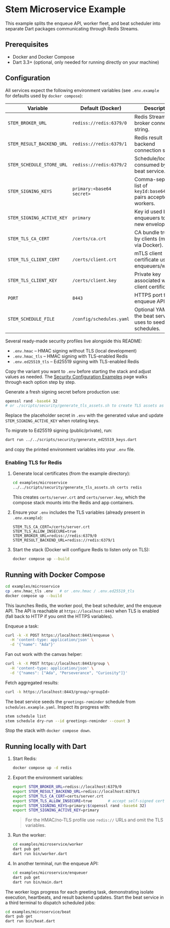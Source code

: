 # Stem Microservice Example

This example splits the enqueue API, worker fleet, and beat scheduler into separate Dart packages communicating through Redis Streams.

## Prerequisites

- Docker and Docker Compose
- Dart 3.3+ (optional, only needed for running directly on your machine)

## Configuration

All services expect the following environment variables (see `.env.example` for defaults used by `docker compose`):

| Variable | Default (Docker) | Description |
| --- | --- | --- |
| `STEM_BROKER_URL` | `rediss://redis:6379/0` | Redis Streams broker connection string. |
| `STEM_RESULT_BACKEND_URL` | `rediss://redis:6379/1` | Redis result backend connection string. |
| `STEM_SCHEDULE_STORE_URL` | `rediss://redis:6379/2` | Schedule/lock store consumed by the beat service. |
| `STEM_SIGNING_KEYS` | `primary:<base64 secret>` | Comma-separated list of `keyId:base64Secret` pairs accepted by workers. |
| `STEM_SIGNING_ACTIVE_KEY` | `primary` | Key id used by enqueuers to sign new envelopes. |
| `STEM_TLS_CA_CERT` | `/certs/ca.crt` | CA bundle trusted by clients (mounted via Docker). |
| `STEM_TLS_CLIENT_CERT` | `/certs/client.crt` | mTLS client certificate used by enqueuers/workers. |
| `STEM_TLS_CLIENT_KEY` | `/certs/client.key` | Private key associated with the client certificate. |
| `PORT` | `8443` | HTTPS port for the enqueue API. |
| `STEM_SCHEDULE_FILE` | `/config/schedules.yaml` | Optional YAML file the beat service uses to seed schedules. |

Several ready-made security profiles live alongside this README:

- `.env.hmac` – HMAC signing without TLS (local development)
- `.env.hmac_tls` – HMAC signing with TLS-enabled Redis
- `.env.ed25519_tls` – Ed25519 signing with TLS-enabled Redis

Copy the variant you want to `.env` before starting the stack and adjust values as needed. The [Security Configuration Examples](../../docs/process/security-examples.md) page walks through each option step by step.

Generate a fresh signing secret before production use:

```bash
openssl rand -base64 32
# or ./scripts/security/generate_tls_assets.sh to create TLS assets as well
```
Replace the placeholder secret in `.env` with the generated value and update `STEM_SIGNING_ACTIVE_KEY` when rotating keys.

To migrate to Ed25519 signing (public/private), run:

```bash
dart run ../../scripts/security/generate_ed25519_keys.dart
```

and copy the printed environment variables into your `.env` file.

### Enabling TLS for Redis

1. Generate local certificates (from the example directory):

   ```bash
   cd examples/microservice
   ../../scripts/security/generate_tls_assets.sh certs redis
   ```

   This creates `certs/server.crt` and `certs/server.key`, which the compose stack mounts into the Redis and app containers.

2. Ensure your `.env` includes the TLS variables (already present in `.env.example`):

   ```
   STEM_TLS_CA_CERT=/certs/server.crt
   STEM_TLS_ALLOW_INSECURE=true
   STEM_BROKER_URL=rediss://redis:6379/0
   STEM_RESULT_BACKEND_URL=rediss://redis:6379/1
   ```

3. Start the stack (Docker will configure Redis to listen only on TLS):

   ```bash
   docker compose up --build
   ```

## Running with Docker Compose

```bash
cd examples/microservice
cp .env.hmac_tls .env   # or .env.hmac / .env.ed25519_tls
docker compose up --build
```

This launches Redis, the worker pool, the beat scheduler, and the enqueue API. The API is reachable at `https://localhost:8443` when TLS is enabled (fall back to HTTP if you omit the HTTPS variables).

Enqueue a task:

```bash
curl -k -X POST https://localhost:8443/enqueue \
  -H 'content-type: application/json' \
  -d '{"name": "Ada"}'
```

Fan out work with the canvas helper:

```bash
curl -k -X POST https://localhost:8443/group \
  -H 'content-type: application/json' \
  -d '{"names": ["Ada", "Perseverance", "Curiosity"]}'
```

Fetch aggregated results:

```bash
curl -k https://localhost:8443/group/<groupId>
```

The beat service seeds the `greetings-reminder` schedule from
`schedules.example.yaml`. Inspect its progress with:

```bash
stem schedule list
stem schedule dry-run --id greetings-reminder --count 3
```

Stop the stack with `docker compose down`.

## Running locally with Dart

1. Start Redis:

   ```bash
   docker compose up -d redis
   ```

2. Export the environment variables:

   ```bash
   export STEM_BROKER_URL=rediss://localhost:6379/0
   export STEM_RESULT_BACKEND_URL=rediss://localhost:6379/1
   export STEM_TLS_CA_CERT=certs/server.crt
   export STEM_TLS_ALLOW_INSECURE=true       # accept self-signed certs for local testing
   export STEM_SIGNING_KEYS=primary:$(openssl rand -base64 32)
   export STEM_SIGNING_ACTIVE_KEY=primary
   ```

   > For the HMAC/no-TLS profile use `redis://` URLs and omit the TLS variables.

3. Run the worker:

   ```bash
   cd examples/microservice/worker
   dart pub get
   dart run bin/worker.dart
   ```

4. In another terminal, run the enqueue API:

   ```bash
   cd examples/microservice/enqueuer
   dart pub get
   dart run bin/main.dart
   ```

The worker logs progress for each greeting task, demonstrating isolate execution, heartbeats, and result backend updates. Start the beat service in a third terminal to dispatch scheduled jobs:

```bash
cd examples/microservice/beat
dart pub get
dart run bin/beat.dart
```
